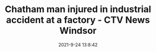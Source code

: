 ---
"title": "Chatham man injured in industrial accident at a factory - CTV News Windsor"
"date": "2021-9-24 13:8:42"
"feed_name": "GOOGLENEWSINDUSTRIAL"
"feed_website": "https://news.google.com/search?q=industrial%2Bincident&hl=en-US&gl=US&ceid=US:en"
"feed_rss": "https://news.google.com/rss/search?q=industrial%2Bincident&hl=en-US&gl=US&ceid=US:en"
"link": "https://windsor.ctvnews.ca/chatham-man-injured-in-industrial-accident-at-a-factory-1.5598884"
"source": "{'href': 'https://windsor.ctvnews.ca', 'title': 'CTV News Windsor'}"
"file": "_posts/2021-1-1-8d07fb13810e9c981b17640dc603fd9a3ecec8a7.md"
"accident": "1"
"drilling": "0"
"dead": "0"
"injured": "1"
"arrested": "0"
"where": "industrial site"
"place": "Chatham"
---